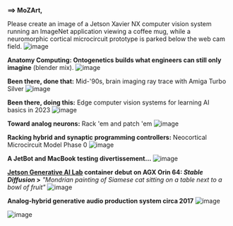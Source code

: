 **==> MoZArt,**

Please create an image of a Jetson Xavier NX computer vision system running an ImageNet application viewing a coffee mug, while a neuromorphic cortical microcircuit prototype is parked below the web cam field.
![image](https://github.com/rtrelease/Jetson-Symbolics-Neuromorphics/assets/71346897/edda8734-d3e4-4f4d-8c07-df8b0f5c946b)


**Anatomy Computing: Ontogenetics builds what engineers can still only imagine** (blender mix).
![image](https://github.com/rtrelease/Jetson-Symbolics-Neuromorphics/assets/71346897/1dea49a6-e39e-4bb1-b2a9-5af97c75434c)

**Been there, done that:** Mid-'90s, brain imaging ray trace with Amiga Turbo Silver
![image](https://github.com/rtrelease/Jetson-Symbolics-Neuromorphics/assets/71346897/9927a171-5a4f-4798-93c5-341343915f3c)

**Been there, doing this:** Edge computer vision systems for learning AI basics in 2023
![image](https://github.com/rtrelease/Jetson-Symbolics-Neuromorphics/assets/71346897/33759cf2-db07-449b-8041-3a090d552328)

**Toward analog neurons:** Rack 'em and patch 'em
![image](https://github.com/rtrelease/Jetson-Symbolics-Neuromorphics/assets/71346897/5ca709c7-187b-403f-bf56-e863aaddebbe)

**Racking hybrid and synaptic programming controllers:** Neocortical Microcircuit Model Phase 0
![image](https://github.com/rtrelease/Jetson-Symbolics-Neuromorphics/assets/71346897/b4ed6389-82e9-49d5-b89c-a326b4e7ec76)

**A JetBot and MacBook testing divertissement...**
![image](https://github.com/rtrelease/Jetson-Symbolics-Neuromorphics/assets/71346897/a3e9d01f-8a4d-4b76-8c1c-821269e5bf05)

**[Jetson Generative AI Lab](https://www.jetson-ai-lab.com/tutorial_stable-diffusion.html) container debut on AGX Orin 64: *Stable Diffusion* >** *"Mondrian painting of Siamese cat sitting on a table next to a bowl of fruit"*
![image](https://github.com/rtrelease/Jetson-Symbolics-Neuromorphics/assets/71346897/3ed34264-fdc3-49b9-8396-e4012545da64)

**Analog-hybrid generative audio production system circa 2017**
![image](https://github.com/rtrelease/Jetson-Symbolics-Neuromorphics/assets/71346897/1af1fcb4-e99f-4406-89a1-e860be3085ec)

![image](https://github.com/user-attachments/assets/74dbe0de-7268-4ccd-97cd-b0bc47766732)
